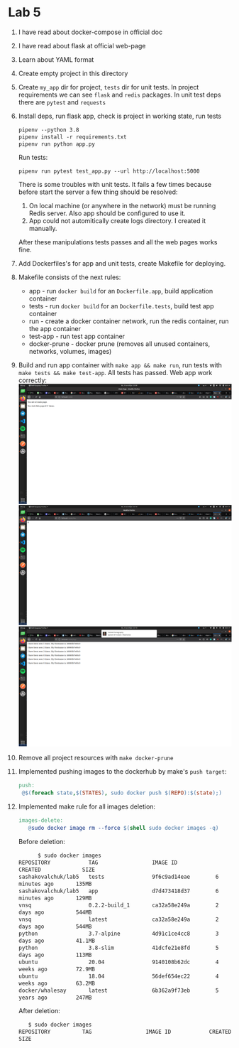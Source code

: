 # Lab 5
1. I have read about docker-compose in official doc
1. I have read about flask at official web-page
1. Learn about YAML format
1. Create empty project in this directory
1. Create `my_app` dir for project, `tests` dir for unit tests. In project requirements we can see `flask` and `redis` packages. In unit test deps there are `pytest` and `requests`
1. Install deps, run flask app, check is project in working state, run tests
   ```
   pipenv --python 3.8
   pipenv install -r requirements.txt
   pipenv run python app.py
   ```
   Run tests:
   ```
   pipenv run pytest test_app.py --url http://localhost:5000
   ```
   There is some troubles with unit tests. It fails a few times because before start the server a few thing should be resolved:
   1. On local machine (or anywhere in the network) must be running Redis server. Also app should be configured to use it.
   2. App could not automitically create logs directory. I created it manually. 

   After these manipulations tests passes and all the web pages works fine.
1. Add Dockerfiles's for app and unit tests, create Makefile for deploying.
1. Makefile consists of the next rules:
   - app - run `docker build` for an `Dockerfile.app`, build application container
   - tests - run `docker build` for an `Dockerfile.tests`, build test app container
   - run - create a docker container network, run the redis container, run the app container 
   - test-app - run test app container
   - docker-prune - docker prune (removes all unused containers, networks, volumes, images)
1. Build and run app container with `make app && make run`, run tests with `make tests && make test-app`. All tests has passed. Web app work correctly:
   ![main page](screenshots/main.png)
   ![hits](screenshots/hits.png)
   ![logs](screenshots/logs.png)
1. Remove all project resources with `make docker-prune`
1. Implemented pushing images to the dockerhub by make's `push target`:
   ```makefile
   push:
   	@$(foreach state,$(STATES), sudo docker push $(REPO):$(state);)
   ```
1. Implemented make rule for all images deletion:
   ```makefile
   images-delete:
      @sudo docker image rm --force $(shell sudo docker images -q)
   ```
   Before deletion:
   ```
         $ sudo docker images
   REPOSITORY            TAG                 IMAGE ID            CREATED             SIZE
   sashakovalchuk/lab5   tests               9f6c9ad14eae        6 minutes ago       135MB
   sashakovalchuk/lab5   app                 d7d473418d37        6 minutes ago       129MB
   vnsq                  0.2.2-build_1       ca32a58e249a        2 days ago          544MB
   vnsq                  latest              ca32a58e249a        2 days ago          544MB
   python                3.7-alpine          4d91c1ce4cc8        3 days ago          41.1MB
   python                3.8-slim            41dcfe21e8fd        5 days ago          113MB
   ubuntu                20.04               9140108b62dc        4 weeks ago         72.9MB
   ubuntu                18.04               56def654ec22        4 weeks ago         63.2MB
   docker/whalesay       latest              6b362a9f73eb        5 years ago         247MB
   ```
   After deletion:
   ```
      $ sudo docker images
   REPOSITORY          TAG                 IMAGE ID            CREATED             SIZE
   ```
